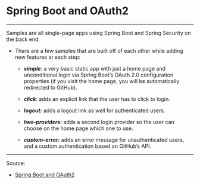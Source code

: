 # Spring Boot and OAuth2
-- - 

Samples are all single-page apps using Spring Boot and Spring Security on the back end.  
- There are a few samples that are built off of each other while adding new features at each step:  
  - _**simple**_: a very basic static app with just a home page and unconditional login via Spring Boot’s OAuth 2.0 configuration properties (if you visit the home page, you will be automatically redirected to GitHub).

  - **_click_**: adds an explicit link that the user has to click to login.  

  - **_logout:_** adds a logout link as well for authenticated users.  

  - **_two-providers:_** adds a second login provider so the user can choose on the home page which one to use.  

  - **_custom-error:_** adds an error message for unauthenticated users, and a custom authentication based on GitHub’s API.  

-- - 
Source:  
- [Spring Boot and OAuth2](https://spring.io/guides/tutorials/spring-boot-oauth2/)